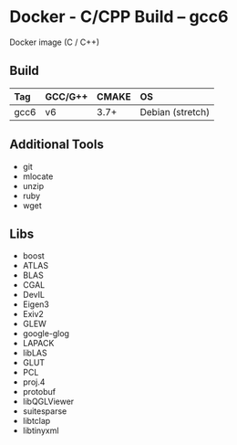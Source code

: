 # Docker - C/CPP Build – gcc6

Docker image (C / C++)

## Build

| Tag    | GCC/G++ | CMAKE | OS               |
|:------ |:------- |:----- |:---------------- |
| gcc6   | v6      | 3.7+  | Debian (stretch) |

## Additional Tools

-   git
-   mlocate
-   unzip
-   ruby
-   wget

## Libs

-   boost
-   ATLAS
-   BLAS
-   CGAL
-   DevIL
-   Eigen3
-   Exiv2
-   GLEW
-   google-glog
-   LAPACK
-   libLAS
-   GLUT
-   PCL
-   proj.4
-   protobuf
-   libQGLViewer
-   suitesparse
-   libtclap
-   libtinyxml
